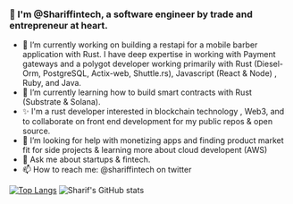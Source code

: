 ### 👋 I'm @Shariffintech, a software engineer by trade and entrepreneur at heart.
- 🔭 I’m currently working on building a restapi for a mobile barber application with Rust.
  I have deep expertise in working with Payment gateways and a polygot developer working primarily with Rust (Diesel- Orm, PostgreSQL, Actix-web, Shuttle.rs), Javascript (React & Node) , Ruby, and Java.
- 🌱 I’m currently learning how to build smart contracts with Rust (Substrate & Solana).
- ✨ I'm a rust developer interested in blockchain technology , Web3, and to collaborate on front end development for my public repos & open source.
- 🤔 I’m looking for help with monetizing apps and finding product market fit for side projects & learning more about cloud developent (AWS)
- 💬 Ask me about startups & fintech.
- 📫 How to reach me: @shariffintech on twitter

[![Top Langs](https://github-readme-stats.vercel.app/api/top-langs/?username=shariffintech&layout=compact)](https://github.com/shariffintech/github-readme-stats)
![Sharif's GitHub stats](https://github-readme-stats.vercel.app/api?username=shariffintech&show_icons=true&theme=gradient)

